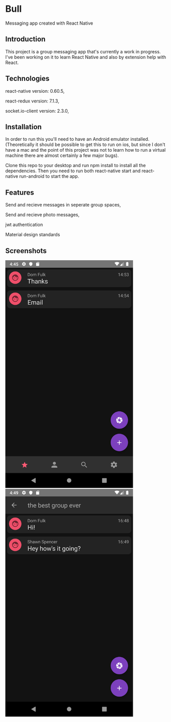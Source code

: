 # Bull
Messaging app created with React Native 

## Introduction

This project is a group messaging app that's currently a work in progress. I've been working on it to learn React Native and also by extension help with React.

## Technologies

react-native version: 0.60.5,

react-redux version: 7.1.3,

socket.io-client version: 2.3.0,


## Installation

In order to run this you'll need to have an Android emulator installed. (Theoretically it should be possible to get this to run on ios, but since I don't have a mac and the point of this project was not to learn how to run a virtual machine there are almost certainly a few major bugs).

Clone this repo to your desktop and run npm install to install all the dependencies.
Then you need to run both react-native start and react-native run-android to start the app.

## Features

Send and recieve messages in seperate group spaces,

Send and recieve photo messages,

jwt authentication

Material design standards

## Screenshots

<img src="main/assets/Screenshot_1578005151.png" width="400">
<img src="main/assets/Screenshot_1578005375.png" width="400">
